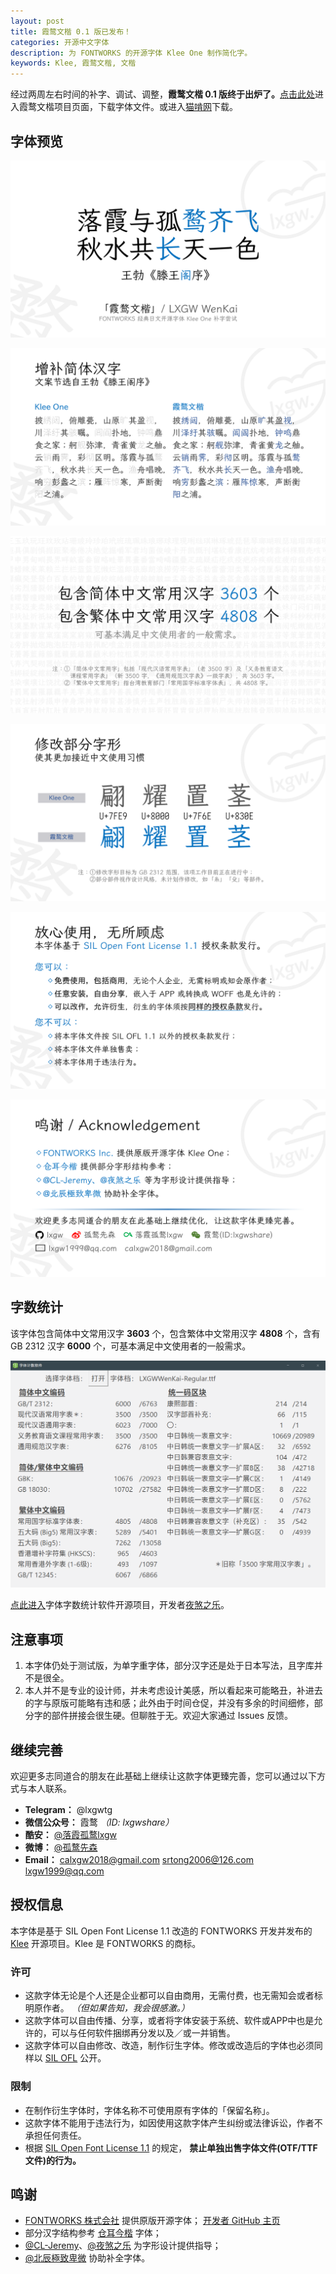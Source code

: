 ```yaml
---
layout: post
title: 霞鹜文楷 0.1 版已发布！
categories: 开源中文字体
description: 为 FONTWORKS 的开源字体 Klee One 制作简化字。
keywords: Klee, 霞鹜文楷, 文楷
---
```


经过两周左右时间的补字、调试、调整，**霞鹜文楷 0.1 版终于出炉了。**[点击此处](https://github.com/lxgw/LxgwWenKai/)进入霞鹜文楷项目页面，下载字体文件。或进入[猫啃网](https://www.maoken.com/freefonts/9704.html)下载。

## 字体预览

![](\images\posts\lxgw-wenkai-release\wenkai-1.png)

![](\images\posts\lxgw-wenkai-release\wenkai-2.png)

![](\images\posts\lxgw-wenkai-release\wenkai-3.png)

![](\images\posts\lxgw-wenkai-release\wenkai-4.png)

![](\images\posts\lxgw-wenkai-release\wenkai-5.png)

![](\images\posts\lxgw-wenkai-release\wenkai-6.png)

## 字数统计

该字体包含简体中文常用汉字 **3603** 个，包含繁体中文常用汉字 **4808** 个，含有 GB 2312 汉字 **6000** 个，可基本满足中文使用者的一般需求。

![](\images\posts\lxgw-wenkai-release\wenkai-count.png)

[点此进入](https://github.com/NightFurySL2001/CJK-character-count)字体字数统计软件开源项目，开发者[夜煞之乐](https://github.com/NightFurySL2001)。

## 注意事项

1. 本字体仍处于测试版，为单字重字体，部分汉字还是处于日本写法，且字库并不是很全。 
2. 本人并不是专业的设计师，并未考虑设计美感，所以看起来可能略丑，补进去的字与原版可能略有违和感；此外由于时间仓促，并没有多余的时间细修，部分字的部件拼接会很生硬。但聊胜于无。欢迎大家通过 Issues 反馈。

## 继续完善

欢迎更多志同道合的朋友在此基础上继续让这款字体更臻完善，您可以通过以下方式与本人联系。

- **Telegram：** @lxgwtg
- **微信公众号：** 霞鹜 *（ID: lxgwshare）*
- **酷安：** [@落霞孤鹜lxgw](https://www.coolapk.com/u/633884)
- **微博：** [@孤鹜先森](https://weibo.com/6624339726)
- **Email：** calxgw2018@gmail.com srtong2006@126.com lxgw1999@qq.com

## 授权信息

本字体是基于 SIL Open Font License 1.1 改造的 FONTWORKS 开发并发布的 [Klee](https://github.com/fontworks-fonts/Klee) 开源项目。Klee 是 FONTWORKS 的商标。

### 许可

- 这款字体无论是个人还是企业都可以自由商用，无需付费，也无需知会或者标明原作者。 *（但如果告知，我会很感激。）*
- 这款字体可以自由传播、分享，或者将字体安装于系统、软件或APP中也是允许的，可以与任何软件捆绑再分发以及／或一并销售。
- 这款字体可以自由修改、改造，制作衍生字体。修改或改造后的字体也必须同样以 [SIL OFL](https://scripts.sil.org/OFL) 公开。

### 限制

- 在制作衍生字体时，字体名称不可使用原有字体的「保留名称」。
- 这款字体不能用于违法行为，如因使用这款字体产生纠纷或法律诉讼，作者不承担任何责任。
- 根据 [SIL Open Font License 1.1](https://scripts.sil.org/OFL) 的规定， **禁止单独出售字体文件(OTF/TTF文件)的行为。**

## 鸣谢

- [FONTWORKS 株式会社](fontworks.co.jp) 提供原版开源字体； [开发者 GitHub 主页](https://github.com/fontworks-fonts/)
- 部分汉字结构参考 [仓耳今楷](http://tsanger.cn/product) 字体；
- [@CL-Jeremy](https://github.com/CL-Jeremy)、[@夜煞之乐](https://github.com/NightFurySL2001) 为字形设计提供指导；
- [@北辰極致卑微](https://weibo.com/u/5327681980?) 协助补全字体。